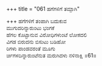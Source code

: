 +++
title = "061 ಹಗೆಗಳಿಗೆ ತಮ್ಪಾಗಿ"

+++
ಹಗೆಗಳಿಗೆ ತಂಪಾಗಿ ಬದುಕುವ  
ಮುಗುದರಿನ್ನಾರುಂಟು ಭಂಗಕೆ  
ಹೆಗಲ ಕೊಟ್ಟಾನುವ ವಿರೋಧಿಗಳುಂಟೆ ಲೋಕದಲಿ  
ವಿಗಡ ಬಿರುದನು ಬಿಸುಟು ಬಡಿಹೋ  
ರಿಗಳು ಪಾಂಡವರಂತೆ ಮೂಗು  
ರ್ಚಿಗಳದಿನ್ನಾರುಂಟೆನುತ ಮರುಗಿದಳು ನಳಿನಾಕ್ಷಿ      ॥61॥